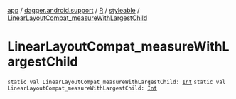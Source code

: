 [app](../../../index.md) / [dagger.android.support](../../index.md) / [R](../index.md) / [styleable](index.md) / [LinearLayoutCompat_measureWithLargestChild](./-linear-layout-compat_measure-with-largest-child.md)

# LinearLayoutCompat_measureWithLargestChild

`static val LinearLayoutCompat_measureWithLargestChild: `[`Int`](https://kotlinlang.org/api/latest/jvm/stdlib/kotlin/-int/index.html)
`static val LinearLayoutCompat_measureWithLargestChild: `[`Int`](https://kotlinlang.org/api/latest/jvm/stdlib/kotlin/-int/index.html)